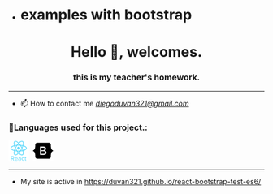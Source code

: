 - <h1>examples with bootstrap</h1>

<div id="header" align="center">

<h1 align="center">Hello 👋, welcomes.</h1>
<h3 align="center">this is my teacher's homework.
</div>

---


- 📫 How to contact me
*diegoduvan321@gmail.com*
<div align="left">
<h3>🔨Languages ​​used for this project.:</h3>
<div>
<img src="https://github.com/devicons/devicon/raw/master/icons/react/react-original-wordmark.svg" title="REACT" alt="REACT" width="40" height="40"/>&nbsp;
<img src="https://github.com/devicons/devicon/raw/master/icons/bootstrap/bootstrap-plain.svg" title="BOOTSTRAP" alt="BOOTSTRAP" width="40" height="40"/>&nbsp;

---


- My site is active in https://duvan321.github.io/react-bootstrap-test-es6/

